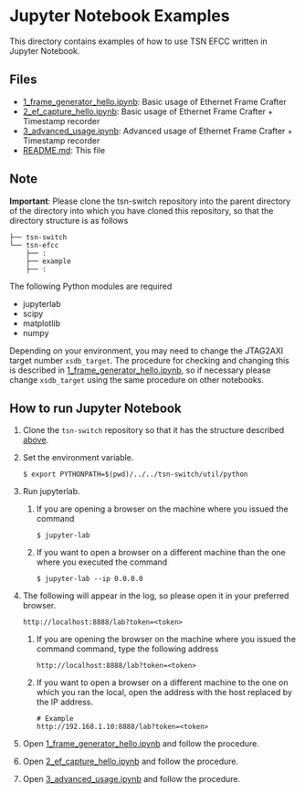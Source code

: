 # Jupyter Notebook Examples

This directory contains examples of how to use TSN EFCC written in Jupyter Notebook.

## Files
- [1_frame_generator_hello.ipynb](./1_frame_generator_hello.ipynb): Basic usage of Ethernet Frame Crafter
- [2_ef_capture_hello.ipynb](./2_ef_capture_hello.ipynb): Basic usage of Ethernet Frame Crafter + Timestamp recorder
- [3_advanced_usage.ipynb](./3_advanced_usage.ipynb): Advanced usage of Ethernet Frame Crafter + Timestamp recorder
- [README.md](./README.md): This file

## Note
**Important**: Please clone the tsn-switch repository into the parent directory of the directory into which you have cloned this repository, so that the directory structure is as follows
```shell
├── tsn-switch
└── tsn-efcc
    ├── :
    ├── example
    ├── :
```
The following Python modules are required
- jupyterlab
- scipy
- matplotlib
- numpy

Depending on your environment, you may need to change the JTAG2AXI target number `xsdb_target`.
The procedure for checking and changing this is described in [1_frame_generator_hello.ipynb](./1_frame_generator_hello.ipynb), so if necessary please change `xsdb_target` using the same procedure on other notebooks.

## How to run Jupyter Notebook
1. Clone the `tsn-switch` repository so that it has the structure described [above](#note).
2. Set the environment variable.
   ```shell
   $ export PYTHONPATH=$(pwd)/../../tsn-switch/util/python
   ```
3. Run jupyterlab.
   1. If you are opening a browser on the machine where you issued the command
      ```shell
      $ jupyter-lab
      ```
   2. If you want to open a browser on a different machine than the one where you executed the command
      ```shell
      $ jupyter-lab --ip 0.0.0.0
      ```
4. The following will appear in the log, so please open it in your preferred browser.   
   ```shell
   http://localhost:8888/lab?token=<token>
   ```
   1. If you are opening the browser on the machine where you issued the command
      command, type the following address
      ```shell
      http://localhost:8888/lab?token=<token>
      ```
   2. If you want to open a browser on a different machine to the one on which you ran the local, open the address with the host replaced by the IP address.
      ```shell
      # Example
      http://192.168.1.10:8888/lab?token=<token>
      ```

5. Open [1_frame_generator_hello.ipynb](1_frame_generator_hello.ipynb) and follow the procedure.
6. Open [2_ef_capture_hello.ipynb](2_ef_capture_hello.ipynb) and follow the procedure.
7. Open [3_advanced_usage.ipynb](3_advanced_usage.ipynb) and follow the procedure.
